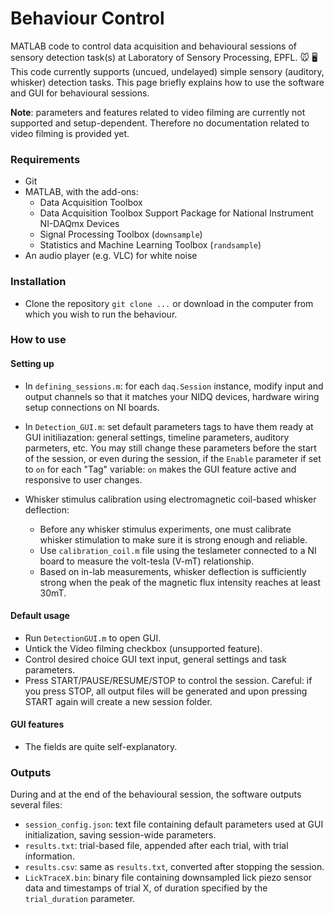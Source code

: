 # Behaviour Control

MATLAB code to control data acquisition and behavioural sessions of sensory detection task(s) at Laboratory of Sensory Processing, EPFL. :mouse:	:desktop_computer:
This code currently supports  (uncued, undelayed) simple sensory (auditory, whisker) detection tasks. This page briefly explains how to use the software and GUI for behavioural sessions.

**Note**: parameters and features related to video filming are currently not supported and setup-dependent. Therefore no documentation related to video filming is provided yet.

### Requirements
 - Git
 - MATLAB, with the add-ons:
    - Data Acquisition Toolbox
    - Data Acquisition Toolbox Support Package for National Instrument NI-DAQmx Devices
    - Signal Processing Toolbox (`downsample`)
    - Statistics and Machine Learning Toolbox (`randsample`)
 - An audio player (e.g. VLC) for white noise

### Installation
- Clone the repository `git clone ...` or download in the computer from which you wish to run the behaviour.


### How to use
#### Setting up 
- In `defining_sessions.m`: for each `daq.Session` instance, modify input and output channels so that it matches your NIDQ devices, hardware wiring setup connections on NI boards.

- In `Detection_GUI.m`: set default parameters tags to have them ready at GUI initiliazation: general settings, timeline parameters, auditory parmeters, etc. You may still change these parameters before the start of the session, or even during the session, if the `Enable` parameter if set to `on` for each "Tag" variable: `on` makes the GUI feature active and responsive to user changes. 

- Whisker stimulus calibration using electromagnetic coil-based whisker deflection:
  - Before any whisker stimulus experiments, one must calibrate whisker stimulation to make sure it is strong enough and reliable.
  - Use `calibration_coil.m` file using the teslameter connected to a NI board to measure the volt-tesla (V-mT) relationship.
  - Based on in-lab measurements, whisker deflection is sufficiently strong when the peak of the magnetic flux intensity reaches at least 30mT.


#### Default usage
- Run `DetectionGUI.m` to open GUI.
- Untick the Video filming checkbox (unsupported feature). 
- Control desired choice GUI text input, general settings and task parameters.
- Press START/PAUSE/RESUME/STOP to control the session. Careful: if you press STOP, all output files will be generated and upon pressing START again will create a new session folder. 

#### GUI features
- The fields are quite self-explanatory.

### Outputs
During and at the end of the behavioural session, the software outputs several files:
- `session_config.json`: text file containing default parameters used at GUI initialization, saving session-wide parameters.
- `results.txt`: trial-based file, appended after each trial, with trial information.
- `results.csv`: same as `results.txt`, converted after stopping the session.
- `LickTraceX.bin`: binary file containing downsampled lick piezo sensor data and timestamps of trial X, of duration specified by the `trial_duration` parameter.
